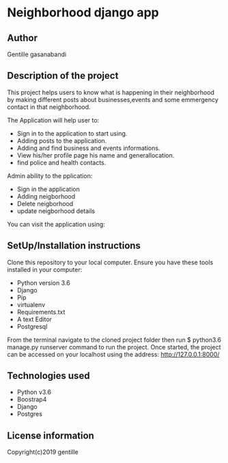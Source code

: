 # Neighborhood django app

## Author

Gentille gasanabandi

## Description of the project

This project helps users to know what is happening in their neighborhood by making different posts about businesses,events and some emmergency contact in that neighborhood.

The Application will help user to:
- Sign in to the application to start using.
- Adding posts to the application.
- Adding and find business and events informations.
- View his/her profile page his name and generallocation.
- find police and health contacts.

Admin ability to the pplication:

- Sign in the application
- Adding neigborhood
- Delete neigborhood
- update neigborhood details 


You can visit the application using: 

## SetUp/Installation instructions

Clone this repository to your local computer.
Ensure you have these tools installed in your computer:
* Python version 3.6 
* Django
* Pip
* virtualenv
* Requirements.txt
* A text  Editor
* Postgresql


From the terminal navigate to the cloned project folder  then run $ python3.6 manage.py runserver command  to run the  project.
Once started, the project can be accessed on your localhost using the address: http://127.0.0.1:8000/

## Technologies used

* Python v3.6
* Boostrap4
* Django
* Postgres

## License information
  
Copyright(c)2019 gentille

